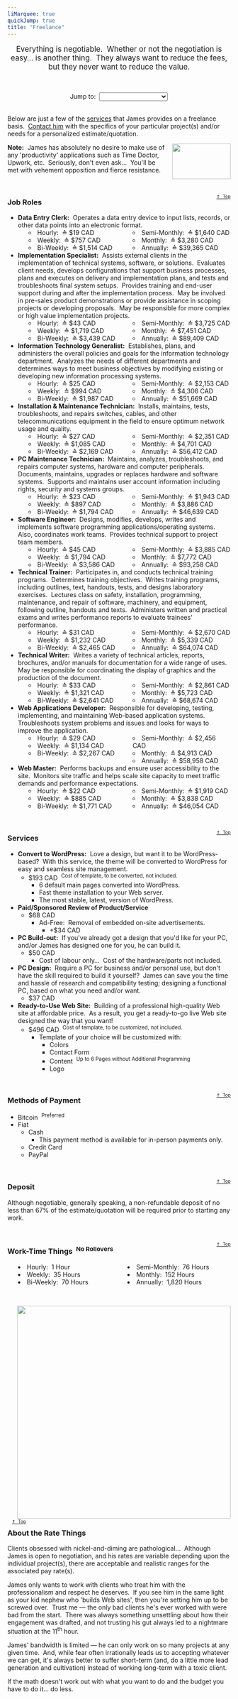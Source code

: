 ```yaml
---
liMarquee: true
quickJump: true
title: "Freelance"
---
```


<p class="liMarquee mWrap" style="font-size: larger; text-align: center;">
    Everything is negotiable.&nbsp; Whether or not the negotiation is easy&hellip; is another thing.&nbsp; They always want to reduce the fees, but they never
    want to reduce the value.
</p>
<p>
  &nbsp;
</p>
<p id="top" style="text-align: center;">
  Jump to:&nbsp; <select class="quickJumpMenu">
    <option value="{{ site.url }}{{ page.url }}"></option>
    <option value="{{ site.url }}{{ page.url }}#about-the-rate-things">About the Rate Things</option>
    <option value="{{ site.url }}{{ page.url }}#deposit">Deposit</option>
    <option value="{{ site.url }}{{ page.url }}#job-roles">Job Roles</option>
    <option value="{{ site.url }}{{ page.url }}#methods-of-payment">Methods of Payment</option>
    <option value="{{ site.url }}{{ page.url }}#services">Services</option>
    <option value="{{ site.url }}{{ page.url }}#work-time-things">Work-Time Things</option>
  </select><br />
  &nbsp;
</p>
<p>
  Below are just a few of the <a href="{{ site.url }}{{ page.url }}#services" rel="me" title="">services</a> that James provides on a freelance basis.&nbsp; <a
    href="{{ site.url }}/contact" rel="me" title="">Contact him</a> with the specifics of your particular project(s) and/or needs for a personalized
  estimate/quotation.
</p>
<p>
  <img
    alt="" height="80" src="{{ site.uri.assets }}/naked/images/over-the-shoulder_132x80.png"
    style="border: 0px; float: right; margin-bottom: 10px; margin-left: 10px;" width="132" />
  <span style="font-weight: bolder;">Note:</span>&nbsp; James has absolutely no desire to make use of any 'productivity' applications such as Time Doctor,
  Upwork, etc.&nbsp; Seriously, don't even ask&hellip;&nbsp; You'll be met with vehement opposition and fierce resistance.
</p>
<p>
  &nbsp;
</p>
<span style="float: right; font-size: x-small;">
  <a href="{{ site.url }}{{ page.url }}#top" rel="me" title="{{ page.title }} :: Back to Top">&uArr;&nbsp; Top</a>
</span>
<h3 id="job-roles">
  Job Roles
</h3>
<ul>
  <li>
    <span style="font-weight: bolder;">Data Entry Clerk:</span>&nbsp; Operates a data entry device to input lists, records, or other data points into an
    electronic format.
    <ul style="-moz-columns: 2; -webkit-columns: 2; columns: 2; list-style-position: inside;">
      <li>
        Hourly:&nbsp; &#8793; $19 CAD
      </li>
      <li>
        Weekly:&nbsp; &#8793; $757 CAD
      </li>
      <li>
        Bi-Weekly:&nbsp; &#8793; $1,514 CAD
      </li>
      <li>
        Semi-Monthly:&nbsp; &#8793; $1,640 CAD
      </li>
      <li>
        Monthly:&nbsp; &#8793; $3,280 CAD
      </li>
      <li>
        Annually:&nbsp; &#8793; $39,365 CAD
      </li>
    </ul>
  </li>
  <li>
    <span style="font-weight: bolder;">Implementation Specialist:</span>&nbsp; Assists external clients in the implementation of technical systems, software, or
    solutions.&nbsp; Evaluates client needs, develops configurations that support business processes, plans and executes on delivery and implementation plans,
    and tests and troubleshoots final system setups.&nbsp; Provides training and end-user support during and after the implementation process.&nbsp; May be
    involved in pre-sales product demonstrations or provide assistance in scoping projects or developing proposals.&nbsp; May be responsible for more complex or
    high value implementation projects.
    <ul style="-moz-columns: 2; -webkit-columns: 2; columns: 2; list-style-position: inside;">
      <li>
        Hourly:&nbsp; &#8793; $43 CAD
      </li>
      <li>
        Weekly:&nbsp; &#8793; $1,719 CAD
      </li>
      <li>
        Bi-Weekly:&nbsp; &#8793; $3,439 CAD
      </li>
      <li>
        Semi-Monthly:&nbsp; &#8793; $3,725 CAD
      </li>
      <li>
        Monthly:&nbsp; &#8793; $7,451 CAD
      </li>
      <li>
        Annually:&nbsp; &#8793; $89,409 CAD
      </li>
    </ul>
  </li>
  <li>
    <span style="font-weight: bolder;">Information Technology Generalist:</span>&nbsp; Establishes, plans, and administers the overall policies and goals for
    the information technology department.&nbsp; Analyzes the needs of different departments and determines ways to meet business objectives by modifying
    existing or developing new information processing systems.
    <ul style="-moz-columns: 2; -webkit-columns: 2; columns: 2; list-style-position: inside;">
      <li>
        Hourly:&nbsp; &#8793; $25 CAD
      </li>
      <li>
        Weekly:&nbsp; &#8793; $994 CAD
      </li>
      <li>
        Bi-Weekly:&nbsp; &#8793; $1,987 CAD
      </li>
      <li>
        Semi-Monthly:&nbsp; &#8793; $2,153 CAD
      </li>
      <li>
        Monthly:&nbsp; &#8793; $4,306 CAD
      </li>
      <li>
        Annually:&nbsp; &#8793; $51,669 CAD
      </li>
    </ul>
  </li>
  <li>
    <span style="font-weight: bolder;">Installation &amp; Maintenance Technician:</span>&nbsp; Installs, maintains, tests, troubleshoots, and repairs switches,
    cables, and other telecommunications equipment in the field to ensure optimum network usage and quality.
    <ul style="-moz-columns: 2; -webkit-columns: 2; columns: 2; list-style-position: inside;">
      <li>
        Hourly:&nbsp; &#8793; $27 CAD
      </li>
      <li>
        Weekly:&nbsp; &#8793; $1,085 CAD
      </li>
      <li>
        Bi-Weekly:&nbsp; &#8793; $2,169 CAD
      </li>
      <li>
        Semi-Monthly:&nbsp; &#8793; $2,351 CAD
      </li>
      <li>
        Monthly:&nbsp; &#8793; $4,701 CAD
      </li>
      <li>
        Annually:&nbsp; &#8793; $56,412 CAD
      </li>
    </ul>
  </li>
  <li>
    <span style="font-weight: bolder;">PC Maintenance Technician:</span>&nbsp; Maintains, analyzes, troubleshoots, and repairs computer systems, hardware and
    computer peripherals.&nbsp; Documents, maintains, upgrades or replaces hardware and software systems.&nbsp; Supports and maintains user account information
    including rights, security and systems groups.
    <ul style="-moz-columns: 2; -webkit-columns: 2; columns: 2; list-style-position: inside;">
      <li>
        Hourly:&nbsp; &#8793; $23 CAD
      </li>
      <li>
        Weekly:&nbsp; &#8793; $897 CAD
      </li>
      <li>
        Bi-Weekly:&nbsp; &#8793; $1,794 CAD
      </li>
      <li>
        Semi-Monthly:&nbsp; &#8793; $1,943 CAD
      </li>
      <li>
        Monthly:&nbsp; &#8793; $3,886 CAD
      </li>
      <li>
        Annually:&nbsp; &#8793; $46,639 CAD
      </li>
    </ul>
  </li>
  <li>
    <span style="font-weight: bolder;">Software Engineer:</span>&nbsp; Designs, modifies, develops, writes and implements software programming
    applications/operating systems.&nbsp; Also, coordinates work teams.&nbsp; Provides technical support to project team members.
    <ul style="-moz-columns: 2; -webkit-columns: 2; columns: 2; list-style-position: inside;">
      <li>
        Hourly:&nbsp; &#8793; $45 CAD
      </li>
      <li>
        Weekly:&nbsp; &#8793; $1,794 CAD
      </li>
      <li>
        Bi-Weekly:&nbsp; &#8793; $3,586 CAD
      </li>
      <li>
        Semi-Monthly:&nbsp; &#8793; $3,885 CAD
      </li>
      <li>
        Monthly:&nbsp; &#8793; $7,772 CAD
      </li>
      <li>
        Annually:&nbsp; &#8793; $93,258 CAD
      </li>
    </ul>
  </li>
  <li>
    <span style="font-weight: bolder;">Technical Trainer:</span>&nbsp; Participates in, and conducts technical training programs.&nbsp; Determines training
    objectives.&nbsp; Writes training programs, including outlines, text, handouts, tests, and designs laboratory exercises.&nbsp; Lectures class on safety,
    installation, programming, maintenance, and repair of software, machinery, and equipment, following outline, handouts and texts.&nbsp; Administers written
    and practical exams and writes performance reports to evaluate trainees' performance.
    <ul style="-moz-columns: 2; -webkit-columns: 2; columns: 2; list-style-position: inside;">
      <li>
        Hourly:&nbsp; &#8793; $31 CAD
      </li>
      <li>
        Weekly:&nbsp; &#8793; $1,232 CAD
      </li>
      <li>
        Bi-Weekly:&nbsp; &#8793; $2,465 CAD
      </li>
      <li>
        Semi-Monthly:&nbsp; &#8793; $2,670 CAD
      </li>
      <li>
        Monthly:&nbsp; &#8793; $5,339 CAD
      </li>
      <li>
        Annually:&nbsp; &#8793; $64,074 CAD
      </li>
    </ul>
  </li>
  <li>
    <span style="font-weight: bolder;">Technical Writer:</span>&nbsp; Writes a variety of technical articles, reports, brochures, and/or manuals for
    documentation for a wide range of uses.&nbsp; May be responsible for coordinating the display of graphics and the production of the document.
    <ul style="-moz-columns: 2; -webkit-columns: 2; columns: 2; list-style-position: inside;">
      <li>
        Hourly:&nbsp; &#8793; $33 CAD
      </li>
      <li>
        Weekly:&nbsp; &#8793; $1,321 CAD
      </li>
      <li>
        Bi-Weekly:&nbsp; &#8793; $2,641 CAD
      </li>
      <li>
        Semi-Monthly:&nbsp; &#8793; $2,861 CAD
      </li>
      <li>
        Monthly:&nbsp; &#8793; $5,723 CAD
      </li>
      <li>
        Annually:&nbsp; &#8793; $68,674 CAD
      </li>
    </ul>
  </li>
  <li>
    <span style="font-weight: bolder;">Web Applications Developer:</span>&nbsp; Responsible for developing, testing, implementing, and maintaining Web-based
    application systems.&nbsp; Troubleshoots system problems and issues and looks for ways to improve the application.
    <ul style="-moz-columns: 2; -webkit-columns: 2; columns: 2; list-style-position: inside;">
      <li>
        Hourly:&nbsp; &#8793; $29 CAD
      </li>
      <li>
        Weekly:&nbsp; &#8793; $1,134 CAD
      </li>
      <li>
        Bi-Weekly:&nbsp; &#8793; $2,267 CAD
      </li>
      <li>
        Semi-Monthly:&nbsp; &#8793; $2,456 CAD
      </li>
      <li>
        Monthly:&nbsp; &#8793; $4,913 CAD
      </li>
      <li>
        Annually:&nbsp; &#8793; $58,958 CAD
      </li>
    </ul>
  </li>
  <li>
    <span style="font-weight: bolder;">Web Master:</span>&nbsp; Performs backups and ensure user accessibility to the site.&nbsp; Monitors site traffic and
    helps scale site capacity to meet traffic demands and performance expectations.
    <ul style="-moz-columns: 2; -webkit-columns: 2; columns: 2; list-style-position: inside;">
      <li>
        Hourly:&nbsp; &#8793; $22 CAD
      </li>
      <li>
        Weekly:&nbsp; &#8793; $885 CAD
      </li>
      <li>
        Bi-Weekly:&nbsp; &#8793; $1,771 CAD
      </li>
      <li>
        Semi-Monthly:&nbsp; &#8793; $1,919 CAD
      </li>
      <li>
        Monthly:&nbsp; &#8793; $3,838 CAD
      </li>
      <li>
        Annually:&nbsp; &#8793; $46,054 CAD
      </li>
    </ul>
  </li>
</ul>
<p>
  &nbsp;
</p>
<span style="float: right; font-size: x-small;">
  <a href="{{ site.url }}{{ page.url }}#top" rel="me" title="{{ page.title }} :: Back to Top">&uArr;&nbsp; Top</a>
</span>
<h3 id="services">
  Services
</h3>
<ul>
  <li>
    <span style="font-weight: bolder;">Convert to WordPress:</span>&nbsp; Love a design, but want it to be WordPress-based?&nbsp; With this service, the theme
    will be converted to WordPress for easy and seamless site management.
    <ul>
      <li>
        $193 CAD&nbsp; <sup>Cost of template, to be converted, not included.</sup>
        <ul>
          <li>
            6 default main pages converted into WordPress.
          </li>
          <li>
            Fast theme installation to your Web server.
          </li>
          <li>
            The most stable, latest, version of WordPress.
          </li>
        </ul>
      </li>
    </ul>
  </li>
  <li>
    <span style="font-weight: bolder;">Paid/Sponsored Review of Product/Service</span>
    <ul>
      <li>
        $68 CAD
        <ul>
          <li>
            Ad-Free:&nbsp; Removal of embedded on-site advertisements.
            <ul>
              <li>
                +$34 CAD
              </li>
            </ul>
          </li>
        </ul>
      </li>
    </ul>
  </li>
  <li>
    <span style="font-weight: bolder;">PC Build-out:</span>&nbsp; If you've already got a design that you'd like for your PC, and/or James has designed one for
    you, he can build it.
    <ul>
      <li>
        $50 CAD
        <ul>
          <li>
            Cost of labour only&hellip;&nbsp; Cost of the hardware/parts not included.
          </li>
        </ul>
      </li>
    </ul>
  </li>
  <li>
    <span style="font-weight: bolder;">PC Design:</span>&nbsp; Require a PC for business and/or personal use, but don't have the skill required to build it
    yourself?&nbsp; James can save you the time and hassle of research and compatibility testing; designing a functional PC, based on what you need and/or want.
    <ul>
      <li>
        $37 CAD
      </li>
    </ul>
  </li>
  <li>
    <span style="font-weight: bolder;">Ready-to-Use Web Site:</span>&nbsp; Building of a professional high-quality Web site at affordable price.&nbsp; As a
    result, you get a ready-to-go live Web site designed the way that you want!
    <ul>
      <li>
        $496 CAD&nbsp; <sup>Cost of template, to be customized, not included.</sup>
        <ul>
          <li>
            Template of your choice will be customized with:
            <ul>
              <li>
                Colors
              </li>
              <li>
                Contact Form
              </li>
              <li>
                Content&nbsp; <sup>Up to 6 Pages without Additional Programming</sup>
              </li>
              <li>
                Logo
              </li>
            </ul>
          </li>
        </ul>
      </li>
    </ul>
  </li>
</ul>
<p>
  &nbsp;
</p>
<span style="float: right; font-size: x-small;">
  <a href="{{ site.url }}{{ page.url }}#top" rel="me" title="{{ page.title }} :: Back to Top">&uArr;&nbsp; Top</a>
</span>
<h3 id="methods-of-payment">
  Methods of Payment
</h3>
<ul>
  <li>
    Bitcoin&nbsp; <sup>Preferred</sup>
  </li>
  <li>
    Fiat
    <ul>
      <li>
        Cash
        <ul>
          <li>
            This payment method is available for in-person payments only.
          </li>
        </ul>
      </li>
      <li>
        Credit Card
      </li>
      <li>
        PayPal
      </li>
    </ul>
  </li>
</ul>
<p>
  &nbsp;
</p>
<span style="float: right; font-size: x-small;">
  <a href="{{ site.url }}{{ page.url }}#top" rel="me" title="{{ page.title }} :: Back to Top">&uArr;&nbsp; Top</a>
</span>
<h3 id="deposit">
  Deposit
</h3>
<p>
  Although negotiable, generally speaking, a non-refundable deposit of no less than 67% of the estimate/quotation will be required prior to starting any work.
</p>
<p>
  &nbsp;
</p>
<span style="float: right; font-size: x-small;">
  <a href="{{ site.url }}{{ page.url }}#top" rel="me" title="{{ page.title }} :: Back to Top">&uArr;&nbsp; Top</a>
</span>
<h3 id="work-time-things">
  Work-Time Things&nbsp; <sup>No Rollovers</sup>
</h3>
<ul style="-moz-columns: 2; -webkit-columns: 2; columns: 2; list-style-position: inside;">
  <li>
    Hourly:&nbsp; 1 Hour
  </li>
  <li>
    Weekly:&nbsp; 35 Hours
  </li>
  <li>
    Bi-Weekly:&nbsp; 70 Hours
  </li>
  <li>
    Semi-Monthly:&nbsp; 76 Hours
  </li>
  <li>
    Monthly:&nbsp; 152 Hours
  </li>
  <li>
    Annually:&nbsp; 1,820 Hours
  </li>
</ul>
<p>
  &nbsp;
</p>
<div style="float: right; margin-bottom: 10px; margin-left: 10px;">
  <a href="{{ site.url }}/blog/2017/04/06/work-for-free-fuck-that" rel="me" title="Work for Free; Fuck That"><img
    alt="" height="480" src="{{ site.uri.assets }}/naked/images/exposure-bucks_482x480.png" style="border: 0px; float: right; margin-left: 10px;"
    width="482" /></a>
  <span style="font-size: x-small;">
    <a href="{{ site.url }}{{ page.url }}#top" rel="me" title="{{ page.title }} :: Back to Top">&uArr;&nbsp; Top</a>
  </span>
</div>
<h3 id="about-the-rate-things">
  About the Rate Things
</h3>
<p>
  Clients obsessed with nickel-and-diming are pathological&hellip;&nbsp; Although James is open to negotiation, and his rates are variable depending upon the
  individual project(s), there are acceptable and realistic ranges for the associated pay rate(s).
</p>
<p>
  James only wants to work with clients who treat him with the professionalism and respect he deserves.&nbsp; If you see him in the same light as your kid
  nephew who 'builds Web sites', then you're setting him up to be screwed over.&nbsp; Trust me &#8212; the only bad clients he's ever worked with were bad from
  the start.&nbsp; There was always something unsettling about how their engagement was drafted, and not trusting his gut always led to a nightmare situation at
  the 11<sup>th</sup> hour.
</p>
<p>
  James' bandwidth is limited &#8212; he can only work on so many projects at any given time.&nbsp; And, while fear often irrationally leads us to accepting
  whatever we can get, it's always better to suffer short-term (and, do a little more lead generation and cultivation) instead of working long-term with a toxic
  client.
</p>
<p>
  If the math doesn't work out with what you want to do and the budget you have to do it&hellip; do less.
</p>
